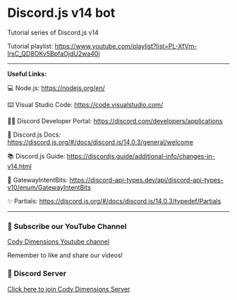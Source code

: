 # Discord.js v14 bot
Tutorial series of Discord.js v14

Tutorial playlist: https://www.youtube.com/playlist?list=PL-XfVm-lrsC_QD8OKv5BpfaOjdU2wa40j

---

**Useful Links:**

💻 Node.js: https://nodejs.org/en/

⌨️ Visual Studio Code: https://code.visualstudio.com/

🧑‍💻 Discord Developer Portal: https://discord.com/developers/applications

📑 Discord.js Docs: https://discord.js.org/#/docs/discord.js/14.0.3/general/welcome

📚 Discord.js Guide: https://discordjs.guide/additional-info/changes-in-v14.html


🚧 GatewayIntentBits: https://discord-api-types.dev/api/discord-api-types-v10/enum/GatewayIntentBits

✨ Partials: https://discord.js.org/#/docs/discord.js/14.0.3/typedef/Partials

---

### 📌 Subscribe our YouTube Channel
[Cody Dimensions Youtube channel](https://www.youtube.com/channel/UChCwEZuaY3fsYRLp5WZ3ZJg)

Remember to like and share our videos!

### 📲 Discord Server
[Click here to join Cody Dimensions Server](https://discord.gg/D8RPg7YSJv)
